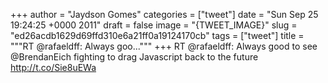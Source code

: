 
+++
author = "Jaydson Gomes"
categories = ["tweet"]
date = "Sun Sep 25 19:24:25 +0000 2011"
draft = false
image = "{TWEET_IMAGE}"
slug = "ed26acdb1629d69ffd310e6a21ff0a19124170cb"
tags = ["tweet"]
title = """RT @rafaeldff: Always goo..."""
+++
RT @rafaeldff: Always good to see @BrendanEich fighting to drag Javascript back to the future http://t.co/Sie8uEWa
